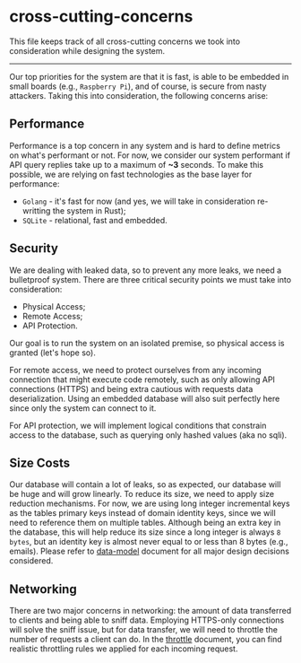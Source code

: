 # cross-cutting-concerns

This file keeps track of all cross-cutting concerns we took into consideration while designing the system.

---

Our top priorities for the system are that it is fast, is able to be embedded in small boards (e.g., `Raspberry Pi`), and of course, is secure from nasty attackers. Taking this into consideration, the following concerns arise:

## Performance

Performance is a top concern in any system and is hard to define metrics on what's performant or not. For now, we consider our system performant if API query replies take up to a maximum of **~3** seconds. To make this possible, we are relying on fast technologies as the base layer for performance:

- `Golang` - it's fast for now (and yes, we will take in consideration re-writting the system in Rust);
- `SQLite` - relational, fast and embedded.

## Security

We are dealing with leaked data, so to prevent any more leaks, we need a bulletproof system. There are three critical security points we must take into consideration:

- Physical Access;
- Remote Access;
- API Protection.

Our goal is to run the system on an isolated premise, so physical access is granted (let's hope so).

For remote access, we need to protect ourselves from any incoming connection that might execute code remotely, such as only allowing API connections (HTTPS) and being extra cautious with requests data deserialization. Using an embedded database will also suit perfectly here since only the system can connect to it.

For API protection, we will implement logical conditions that constrain access to the database, such as querying only hashed values (aka no sqli).

## Size Costs

Our database will contain a lot of leaks, so as expected, our database will be huge and will grow linearly. To reduce its size, we need to apply size reduction mechanisms. For now, we are using long integer incremental keys as the tables primary keys instead of domain identity keys, since we will need to reference them on multiple tables. Although being an extra key in the database, this will help reduce its size since a long integer is always `8 bytes`, but an identity key is almost never equal to or less than 8 bytes (e.g., emails). Please refer to [data-model](data-model.md) document for all major design decisions considered.

## Networking

There are two major concerns in networking: the amount of data transferred to clients and being able to sniff data. Employing HTTPS-only connections will solve the sniff issue, but for data transfer, we will need to throttle the number of requests a client can do. In the [throttle](throttle.md) document, you can find realistic throttling rules we applied for each incoming request.